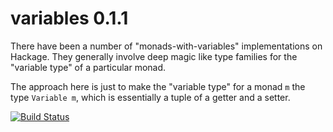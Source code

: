 variables 0.1.1
===============

There have been a number of "monads-with-variables" implementations
on Hackage. They generally involve deep magic like type families
for the "variable type" of a particular monad.

The approach here is just to make the "variable type" for a monad
`m` the type `Variable m`, which is essentially a tuple of a getter
and a setter.

[![Build Status](https://travis-ci.org/prophile/variables.png?branch=master)](https://travis-ci.org/prophile/variables)

